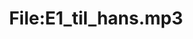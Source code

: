 ---
title: File:E1_til_hans.mp3
recording of: til hans
reading speed: slow
speaker: E
license: CC0
---